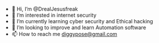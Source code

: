 - 👋 Hi, I’m @DrealJesusfreak
- 👀 I’m interested in internet security 
- 🌱 I’m currently learning cyber security and Ethical hacking 
- 💞️ I’m looking to improve and learn Automation software 
- 📫 How to reach me  diggypose@gmail.com

<!---
DrealJesusfreak/DrealJesusfreak is a ✨ special ✨ repository because its `README.md` (this file) appears on your GitHub profile.
You can click the Preview link to take a look at your changes.
--->
